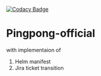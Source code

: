 [![Codacy Badge](https://app.codacy.com/project/badge/Grade/e11d77d3f9f241cca3c9665a23635605)](https://www.codacy.com/gh/wohligakash/pingpong-official/dashboard?utm_source=github.com&amp;utm_medium=referral&amp;utm_content=wohligakash/pingpong-official&amp;utm_campaign=Badge_Grade)

# Pingpong-official

with implementaion of 
1) Helm manifest
2) Jira ticket transition
